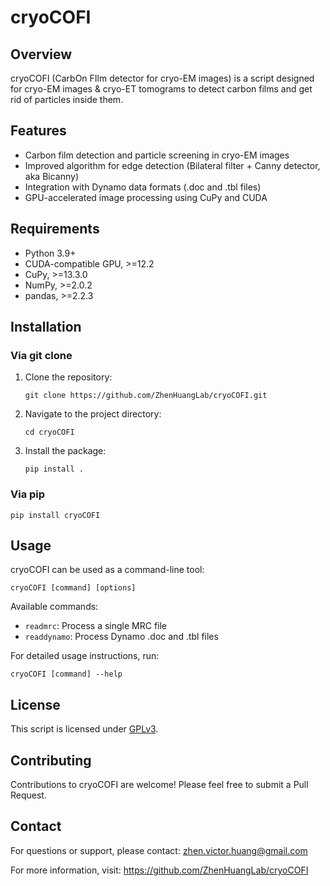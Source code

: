 # cryoCOFI

## Overview

cryoCOFI (CarbOn FIlm detector for cryo-EM images) is a script designed for cryo-EM images & cryo-ET tomograms to detect carbon films and get rid of particles inside them.

## Features

- Carbon film detection and particle screening in cryo-EM images
- Improved algorithm for edge detection (Bilateral filter + Canny detector, aka Bicanny)
- Integration with Dynamo data formats (.doc and .tbl files)
- GPU-accelerated image processing using CuPy and CUDA

## Requirements

- Python 3.9+
- CUDA-compatible GPU, >=12.2
- CuPy, >=13.3.0
- NumPy, >=2.0.2
- pandas, >=2.2.3

## Installation

### Via git clone

1. Clone the repository:
   ```
   git clone https://github.com/ZhenHuangLab/cryoCOFI.git
   ```

2. Navigate to the project directory:
   ```
   cd cryoCOFI
   ```

3. Install the package:
   ```
   pip install .
   ```

### Via pip

```
pip install cryoCOFI
```

## Usage

cryoCOFI can be used as a command-line tool:

```
cryoCOFI [command] [options]
```

Available commands:
- `readmrc`: Process a single MRC file
- `readdynamo`: Process Dynamo .doc and .tbl files

For detailed usage instructions, run:

```
cryoCOFI [command] --help
```


## License

This script is licensed under [GPLv3](https://www.gnu.org/licenses/gpl-3.0.en.html).

## Contributing

Contributions to cryoCOFI are welcome! Please feel free to submit a Pull Request.

## Contact

For questions or support, please contact: zhen.victor.huang@gmail.com

For more information, visit: https://github.com/ZhenHuangLab/cryoCOFI